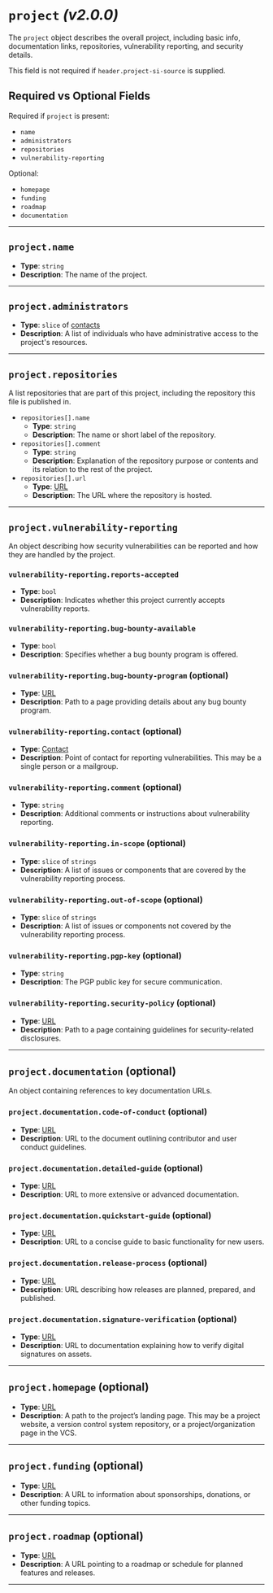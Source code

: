 # `project` _(v2.0.0)_

The `project` object describes the overall project, including basic info, documentation links, repositories, vulnerability reporting, and security details.

This field is not required if `header.project-si-source` is supplied.

## Required vs Optional Fields

Required if `project` is present:

- `name`
- `administrators`
- `repositories`
- `vulnerability-reporting`

Optional:

- `homepage`
- `funding`
- `roadmap`
- `documentation`

---

## `project.name`

- **Type**: `string`
- **Description**: The name of the project.

---

## `project.administrators`

- **Type**: `slice` of [contacts]
- **Description**: A list of individuals who have administrative access to the project's resources.

---

## `project.repositories`

A list repositories that are part of this project, including the repository this file is published in.

- `repositories[].name`
  - **Type**: `string`
  - **Description**: The name or short label of the repository.
- `repositories[].comment`
  - **Type**: `string`
  - **Description**: Explanation of the repository purpose or contents and its relation to the rest of the project.
- `repositories[].url`
  - **Type**: [URL]
  - **Description**: The URL where the repository is hosted.

---

## `project.vulnerability-reporting`

An object describing how security vulnerabilities can be reported and how they are handled by the project.

### `vulnerability-reporting.reports-accepted`

- **Type**: `bool`
- **Description**: Indicates whether this project currently accepts vulnerability reports.

### `vulnerability-reporting.bug-bounty-available`

- **Type**: `bool`
- **Description**: Specifies whether a bug bounty program is offered.

### `vulnerability-reporting.bug-bounty-program` (optional)

- **Type**: [URL]
- **Description**: Path to a page providing details about any bug bounty program.

### `vulnerability-reporting.contact` (optional)

- **Type**: [Contact]
- **Description**: Point of contact for reporting vulnerabilities. This may be a single person or a mailgroup.

### `vulnerability-reporting.comment` (optional)

- **Type**: `string`
- **Description**: Additional comments or instructions about vulnerability reporting.

### `vulnerability-reporting.in-scope` (optional)

- **Type**: `slice` of `strings`
- **Description**: A list of issues or components that are covered by the vulnerability reporting process.

### `vulnerability-reporting.out-of-scope` (optional)

- **Type**: `slice` of `strings`
- **Description**: A list of issues or components not covered by the vulnerability reporting process.

### `vulnerability-reporting.pgp-key` (optional)

- **Type**: `string`
- **Description**: The PGP public key for secure communication.

### `vulnerability-reporting.security-policy` (optional)

- **Type**: [URL]
- **Description**: Path to a page containing guidelines for security-related disclosures.

---

## `project.documentation` (optional)

An object containing references to key documentation URLs.

### `project.documentation.code-of-conduct` (optional)

- **Type**: [URL]
- **Description**: URL to the document outlining contributor and user conduct guidelines.

### `project.documentation.detailed-guide` (optional)

- **Type**: [URL]
- **Description**: URL to more extensive or advanced documentation.

### `project.documentation.quickstart-guide` (optional)

- **Type**: [URL]
- **Description**: URL to a concise guide to basic functionality for new users.

### `project.documentation.release-process` (optional)

- **Type**: [URL]
- **Description**: URL describing how releases are planned, prepared, and published.

### `project.documentation.signature-verification` (optional)

- **Type**: [URL]
- **Description**: URL to documentation explaining how to verify digital signatures on assets.

---

## `project.homepage` (optional)

- **Type**: [URL]
- **Description**: A path to the project’s landing page. This may be a project website, a version control system repository, or a project/organization page in the VCS.

---

## `project.funding` (optional)

- **Type**: [URL]
- **Description**: A URL to information about sponsorships, donations, or other funding topics.

---

## `project.roadmap` (optional)

- **Type**: [URL]
- **Description**: A URL pointing to a roadmap or schedule for planned features and releases.

---

[URL]: ./aliases.md#url
[Contact]: ./aliases.md#contact
[contacts]: ./aliases.md#contact

